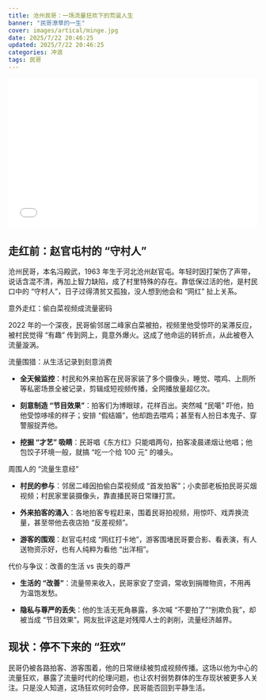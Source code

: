 ```yaml
---
title: 沧州民哥：一场流量狂欢下的荒诞人生
banner: "民哥潦草的一生"
cover: images/artical/minge.jpg
date: 2025/7/22 20:46:25
updated: 2025/7/22 20:46:25
categories: 冲浪
tags: 民哥
---
```


<div style="position: relative; padding: 30% 45%;">
  <iframe style="position: absolute; width: 100%; height: 100%; left: 0; top: 0;" src="//player.bilibili.com/player.html?bvid=BV1AbAVeGEqH&page=1&as_wide=1&high_quality=1&danmaku=0&autoplay=0" frameborder="no" scrolling="no" allowfullscreen="true"></iframe>
</div>

## 走红前：赵官屯村的 “守村人”


沧州民哥，本名冯殿武，1963 年生于河北沧州赵官屯。年轻时因打架伤了声带，说话含混不清，再加上智力缺陷，成了村里特殊的存在。靠低保过活的他，是村民口中的 “守村人”，日子过得清贫又孤独，没人想到他会和 “网红” 扯上关系。


意外走红：偷白菜视频成流量密码



2022 年的一个深夜，民哥偷邻居二峰家白菜被拍，视频里他受惊吓的呆滞反应，被村民觉得 “有趣” 传到网上，竟意外爆火。这成了他命运的转折点，从此被卷入流量漩涡。


流量围猎：从生活记录到刻意消费





*   **全天候监控**：村民和外来拍客在民哥家装了多个摄像头，睡觉、喂鸡、上厕所等私密场景全被记录，剪辑成短视频传播，全网播放量超亿次。


*   **刻意制造 “节目效果”**：拍客们为博眼球，花样百出。突然喊 “民噶” 吓他，拍他受惊哆嗦的样子；安排 “假结婚”，他却跑去喂鸡；甚至有人扮日本鬼子、穿警服捉弄他。


*   **挖掘 “才艺” 吸睛**：民哥唱《东方红》只能唱两句，拍客凌晨递烟让他唱；他包饺子环境一般，就搞 “吃一个给 100 元” 的噱头。


周围人的 “流量生意经”





*   **村民的参与**：邻居二峰因拍偷白菜视频成 “首发拍客”；小卖部老板拍民哥买烟视频；村民家里装摄像头，靠直播民哥日常赚打赏。


*   **外来拍客的涌入**：各地拍客专程赶来，围着民哥拍视频，用惊吓、戏弄换流量，甚至带他去夜店拍 “反差视频”。


*   **游客的围观**：赵官屯村成 “网红打卡地”，游客围堵民哥要合影、看表演，有人送物资示好，也有人纯粹为看他 “出洋相”。


代价与争议：改善的生活 vs 丧失的尊严





*   **生活的 “改善”**：流量带来收入，民哥家安了空调，常收到捐赠物资，不用再为温饱发愁。


*   **隐私与尊严的丢失**：他的生活无死角暴露，多次喊 “不要拍了”“别欺负我”，却被当成 “节目效果”。网友批评这是对残障人士的剥削，流量经济越界。


## 现状：停不下来的 “狂欢”



民哥仍被各路拍客、游客围着，他的日常继续被剪成视频传播。这场以他为中心的流量狂欢，暴露了流量时代的伦理问题，也让农村弱势群体的生存现状被更多人关注。只是没人知道，这场狂欢何时会停，民哥能否回到平静生活。
